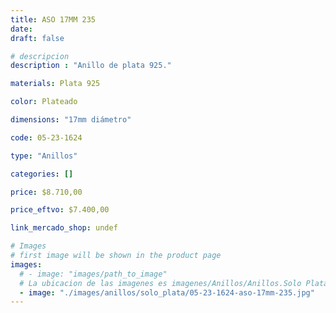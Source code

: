 ```yaml
---
title: ASO 17MM 235
date: 
draft: false

# descripcion
description : "Anillo de plata 925."

materials: Plata 925

color: Plateado

dimensions: "17mm diámetro"

code: 05-23-1624

type: "Anillos"

categories: []

price: $8.710,00

price_eftvo: $7.400,00

link_mercado_shop: undef

# Images
# first image will be shown in the product page
images:
  # - image: "images/path_to_image"
  # La ubicacion de las imagenes es imagenes/Anillos/Anillos.Solo Plata/05-23-1624-aso-17mm-235
  - image: "./images/anillos/solo_plata/05-23-1624-aso-17mm-235.jpg"
---
```

